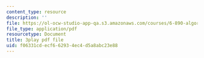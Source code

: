 ```yaml
---
content_type: resource
description: ''
file: https://ol-ocw-studio-app-qa.s3.amazonaws.com/courses/6-890-algorithmic-lower-bounds-fun-with-hardness-proofs-fall-2014/f06331cdecf662934ec4d5a8abc23e88_R-0_0OQ2f4Y.pdf
file_type: application/pdf
resourcetype: Document
title: 3play pdf file
uid: f06331cd-ecf6-6293-4ec4-d5a8abc23e88
---
```

